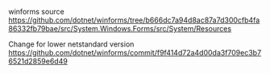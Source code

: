 
winforms source
https://github.com/dotnet/winforms/tree/b666dc7a94d8ac87a7d300cfb4fa86332fb79bae/src/System.Windows.Forms/src/System/Resources

Change for lower netstandard version
https://github.com/dotnet/winforms/commit/f9f414d72a4d00da3f709ec3b76521d2859e6d49